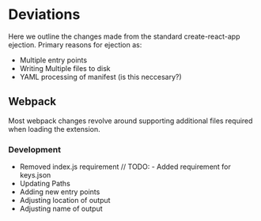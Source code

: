 # Deviations

Here we outline the changes made from the standard create-react-app ejection.  Primary reasons for ejection as:
- Multiple entry points
- Writing Multiple files to disk
- YAML processing of manifest (is this neccesary?)

## Webpack

Most webpack changes revolve around supporting additional files required when loading the extension.

### Development
- Removed index.js requirement
// TODO: - Added requirement for keys.json
- Updating Paths
- Adding new entry points
- Adjusting location of output
- Adjusting name of output